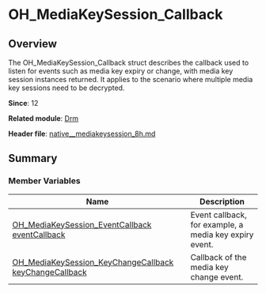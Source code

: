 # OH_MediaKeySession_Callback


## Overview

The OH_MediaKeySession_Callback struct describes the callback used to listen for events such as media key expiry or change, with media key session instances returned. It applies to the scenario where multiple media key sessions need to be decrypted.

**Since**: 12

**Related module**: [Drm](_drm.md)

**Header file**: [native__mediakeysession_8h.md](native__mediakeysession_8h.md)


## Summary


### Member Variables

| Name| Description| 
| -------- | -------- |
| [OH_MediaKeySession_EventCallback](_drm.md#oh_mediakeysession_eventcallback) [eventCallback](_drm.md#eventcallback-22) | Event callback, for example, a media key expiry event.| 
| [OH_MediaKeySession_KeyChangeCallback](_drm.md#oh_mediakeysession_keychangecallback) [keyChangeCallback](_drm.md#keychangecallback-22) | Callback of the media key change event.| 
